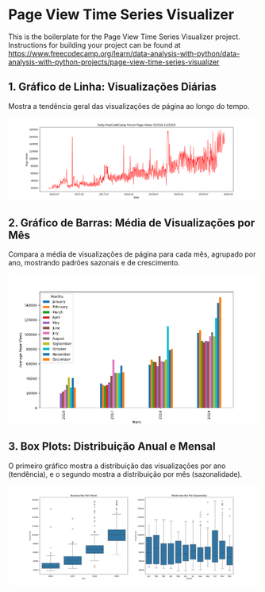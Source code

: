 # Page View Time Series Visualizer

This is the boilerplate for the Page View Time Series Visualizer project. Instructions for building your project can be found at https://www.freecodecamp.org/learn/data-analysis-with-python/data-analysis-with-python-projects/page-view-time-series-visualizer

## 1. Gráfico de Linha: Visualizações Diárias
Mostra a tendência geral das visualizações de página ao longo do tempo.

![Gráfico de Linha](line_plot.png )

## 2. Gráfico de Barras: Média de Visualizações por Mês
Compara a média de visualizações de página para cada mês, agrupado por ano, mostrando padrões sazonais e de crescimento.

![Gráfico de Barras](bar_plot.png)

## 3. Box Plots: Distribuição Anual e Mensal
O primeiro gráfico mostra a distribuição das visualizações por ano (tendência), e o segundo mostra a distribuição por mês (sazonalidade).

![Box Plot](box_plot.png)
